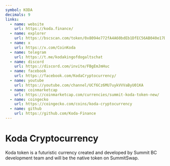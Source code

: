 ```yaml
---
symbol: KODA
decimals: 9
links:
  - name: website
    url: https://koda.finance/
  - name: explorer
    url: https://bscscan.com/token/0x8094e772fA4A60bdEb1DfEC56AB040e17DD608D5
  - name: x
    url: https://x.com/CoinKoda
  - name: telegram
    url: https://t.me/kodakingofdogaltschat
  - name: discord
    url: https://discord.com/invite/FBgEmJmHuc
  - name: facebook
    url: https://facebook.com/KodaCryptocurrency/
  - name: youtube
    url: https://youtube.com/channel/UCf6Cz6MU7uykVVVaByU01KA
  - name: coinmarketcap
    url: https://coinmarketcap.com/currencies/summit-koda-token-new/
  - name: coingecko
    url: https://coingecko.com/coins/koda-cryptocurrency
  - name: github
    url: https://github.com/Koda-Finance
---
```


# Koda Cryptocurrency

Koda token is a futuristic currency created and developed by Summit BC development team and will be the native token on SummitSwap.
